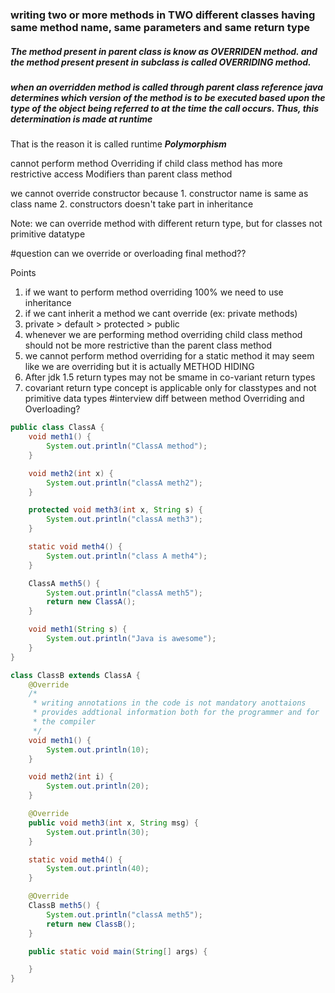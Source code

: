 
### writing two or more methods in TWO different classes having same method name, same parameters and same return type

##### The method present in parent class is know as OVERRIDEN method. and the method present present in subclass is called OVERRIDING method. 

##### when an overridden method is called through parent class reference java determines which version of the method is to be executed based upon the type of the object being referred to at the time the call occurs. Thus, this determination is made at runtime 
That is the reason it is called runtime ***Polymorphism***

cannot perform method Overriding if child class method has more restrictive access Modifiers than parent class method

we cannot override constructor because 1. constructor name is same as class name 2. constructors doesn't take part in inheritance

Note: we can override method with different return type, but for classes not primitive datatype 

#question can we override or overloading final method??

Points 
1. if we want to perform method overriding 100% we need to use inheritance 
2. if we cant inherit a method we cant override (ex: private methods)
3. private > default > protected  > public 
4. whenever we are performing method overriding child class method should not be more restrictive than the parent class method
5. we cannot perform method overriding for a static method it may seem like we are overriding but it is actually METHOD HIDING 
6.  After jdk 1.5 return types may not be smame in co-variant return types 
7. covariant return type concept is applicable only for classtypes and not primitive data types
#interview  diff between method Overriding and Overloading?

```java 
public class ClassA {
    void meth1() {
        System.out.println("ClassA method");
    }

    void meth2(int x) {
        System.out.println("classA meth2");
    }

    protected void meth3(int x, String s) {
        System.out.println("classA meth3");
    }

    static void meth4() {
        System.out.println("class A meth4");
    }

    ClassA meth5() {
        System.out.println("classA meth5");
        return new ClassA();
    }

    void meth1(String s) {
        System.out.println("Java is awesome");
    }
}

class ClassB extends ClassA {
    @Override
    /*
     * writing annotations in the code is not mandatory anottaions 
     * provides addtional information both for the programmer and for
     * the compiler
     */
    void meth1() {
        System.out.println(10);
    }

    void meth2(int i) {
        System.out.println(20);
    }

    @Override
    public void meth3(int x, String msg) {
        System.out.println(30);
    }

    static void meth4() {
        System.out.println(40);
    }

    @Override
    ClassB meth5() {
        System.out.println("classA meth5");
        return new ClassB();
    }

    public static void main(String[] args) {

    }
}

```